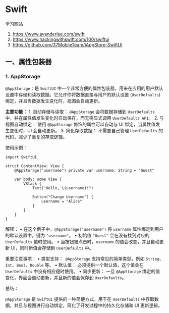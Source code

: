 # Swift
学习网站
1. https://www.avanderlee.com/swift
2. https://www.hackingwithswift.com/100/swiftui
3. https://github.com/37MobileTeam/iAppStore-SwiftUI

## 一、属性包装器
### 1. AppStorage

`@AppStorage`：是 `SwiftUI` 中一个非常方便的属性包装器，用来在应用的用户默认设置中存储和读取数据。它允许你将数据直接与用户的默认设置 (`UserDefaults`) 绑定，并且当数据发生变化时，视图会自动更新。

**主要功能：**
	1. 自动存储与读取： `@AppStorage` 会将数据存储到 `UserDefaults` 中，并在属性值发生变化时自动保存，而无需显式调用 `UserDefaults API`。
	2. 与视图自动绑定： 使用 `@AppStorage` 修饰的属性可以自动与 UI 绑定，当属性值发生变化时，UI 会自动更新。
	3. 简化存取数据： 不需要自己管理 `UserDefaults` 的代码，减少了重复的存取逻辑。
	
使用示例：	
	
```
import SwiftUI

struct ContentView: View {
    @AppStorage("username") private var username: String = "Guest"

    var body: some View {
        VStack {
            Text("Hello, \(username)!")
            
            Button("Change Username") {
                username = "Alice"
            }
        }
    }
}
```
解释：
	•	在这个例子中，`@AppStorage("username")` 将 `username` 属性绑定到用户的默认设置中，键为 `"username"`。
	•	初始值 `"Guest"` 会在没有找到对应的 `UserDefaults` 值时使用。
	•	当按钮被点击时，`username` 的值会改变，并且自动更新 UI，同时新值会存储到 `UserDefaults` 中。

重要注意事项：
	•	类型支持：` @AppStorage` 支持常见的简单类型，例如 `String`、`Int`、`Bool`、`Double` 等。
	•	默认值： 必须提供一个默认值，这个值会在 `UserDefaults` 中没有相应键时使用。
	•	同步更新： 一旦 `@AppStorage` 绑定的值变化，界面会自动更新，并且新的值会保存到 `UserDefaults`。

总结：

`@AppStorage` 是 `SwiftUI` 提供的一种简便方式，用于在 `UserDefaults` 中存取数据，并且与视图进行自动绑定，简化了开发过程中的持久化存储和 UI 更新逻辑。